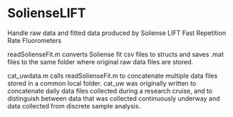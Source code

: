 # SolienseLIFT
Handle raw data and fitted data produced by Soliense LIFT Fast Repetition Rate Fluorometers

readSolienseFit.m converts Soliense fit csv files to structs and saves .mat files to the same folder where original raw data files are stored. 

cat_uwdata.m calls readSolienseFit.m to concatenate multiple data files stored in a common local folder. cat_uw was originally written to concatenate daily data files collected during a research cruise, and to distinguish between data that was collected continuously underway and data collected from discrete sample analysis.  
